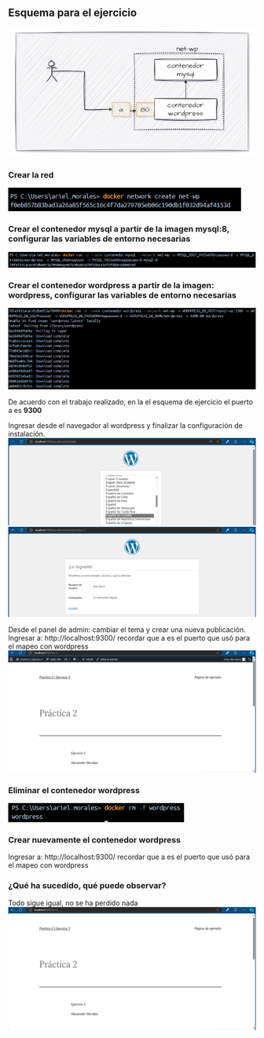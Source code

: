 ## Esquema para el ejercicio
![Imagen](img/esquema-ejercicio5.PNG)

### Crear la red
![Imagen](img/20.PNG)

### Crear el contenedor mysql a partir de la imagen mysql:8, configurar las variables de entorno necesarias
![Imagen](img/21.PNG)

### Crear el contenedor wordpress a partir de la imagen: wordpress, configurar las variables de entorno necesarias
![Imagen](img/22.PNG)

De acuerdo con el trabajo realizado, en la el esquema de ejercicio el puerto a es **9300**

Ingresar desde el navegador al wordpress y finalizar la configuración de instalación.
![Imagen](img/23.PNG)
![Imagen](img/24.PNG)

Desde el panel de admin: cambiar el tema y crear una nueva publicación.
Ingresar a: http://localhost:9300/ 
recordar que a es el puerto que usó para el mapeo con wordpress
![Imagen](img/25.PNG)

### Eliminar el contenedor wordpress
![Imagen](img/26.PNG)

### Crear nuevamente el contenedor wordpress
Ingresar a: http://localhost:9300/ 
recordar que a es el puerto que usó para el mapeo con wordpress

### ¿Qué ha sucedido, qué puede observar?
Todo sigue igual, no se ha perdido nada
![Imagen](img/27.PNG)






